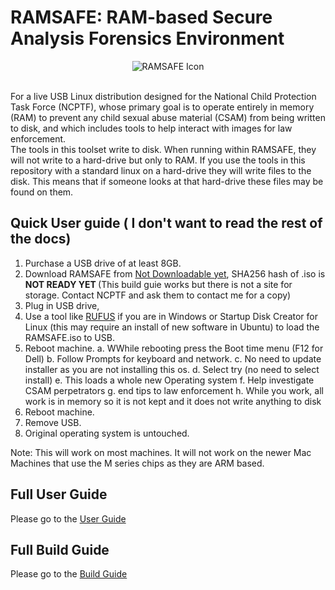 # RAMSAFE: RAM-based Secure Analysis Forensics Environment

<div align="center">
  <img src="ramsafe_wallpaper.ico" alt="RAMSAFE Icon">
</div>
<br>

For a live USB Linux distribution designed for the National Child Protection Task Force (NCPTF), whose primary goal is to operate entirely in memory (RAM) to prevent any child sexual abuse material (CSAM) from being written to disk, and which includes tools to help interact with images for law enforcement.<br>
The tools in this toolset write to disk. When running within RAMSAFE, they will not write to a hard-drive but only to RAM. If you use the tools in this repository with a standard linux on a hard-drive they will write files to the disk. This means that if someone looks at that hard-drive these files may be found on them.

## Quick User guide ( I don't want to read the rest of the docs)

1. Purchase a USB drive of at least 8GB.
2. Download RAMSAFE from [Not Downloadable yet](https://ramsafe.org), SHA256 hash of .iso is <b> NOT READY YET </b> (This build guie works but there is not a site for storage. Contact NCPTF and ask them to contact me for a copy)
3. Plug in USB drive,
4. Use a tool like [RUFUS](https://rufus.ie/en/) if you are in Windows or Startup Disk Creator for Linux (this may require an install of new software in Ubuntu) to load the RAMSAFE.iso to USB.
5. Reboot machine.
    a. WWhile rebooting press the Boot time menu (F12 for Dell)
    b. Follow Prompts for keyboard and network.
    c. No need to update installer as you are not installing this os.
    d. Select try (no need to select install)
    e. This loads a whole new Operating system
    f. Help investigate CSAM perpetrators
    g. end tips to law enforcement
    h. While you work, all work is in memory so it is not kept and it does not write anything to disk
6. Reboot machine.
7. Remove USB.
8. Original operating system is untouched.

Note: This will work on most machines. It will not work on the newer Mac Machines that use the M series chips as they are ARM based.

## Full User Guide

Please go to the [User Guide](user_guide.md)

## Full Build Guide

Please go to the [Build Guide](build_guide.md)
